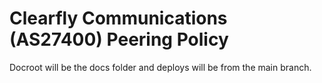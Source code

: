 # Clearfly Communications (AS27400) Peering Policy

Docroot will be the docs folder and deploys will be from the main branch.
